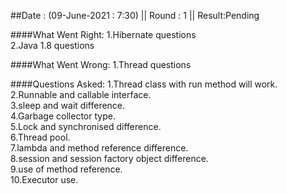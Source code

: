 ##Date : (09-June-2021 : 7:30) || Round : 1 || Result:Pending

####What Went Right:
1.Hibernate questions   
2.Java 1.8 questions

####What Went Wrong:
1.Thread questions 

####Questions Asked: 
1.Thread class with run method will work.  
2.Runnable and callable interface.  
3.sleep and wait difference.  
4.Garbage collector type.  
5.Lock and synchronised difference.  
6.Thread pool.  
7.lambda and method reference difference.  
8.session and session factory object difference.  
9.use of method reference.  
10.Executor use.